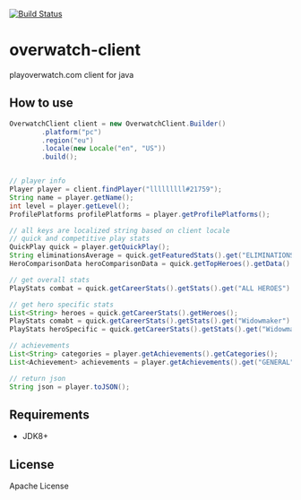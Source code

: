 [![Build Status](https://travis-ci.org/sunghyuk/overwatch-client.svg?branch=master)](https://travis-ci.org/sunghyuk/overwatch-client)

# overwatch-client 
playoverwatch.com client for java 

## How to use

```java
OverwatchClient client = new OverwatchClient.Builder()
        .platform("pc")
        .region("eu")
        .locale(new Locale("en", "US"))
        .build();


// player info
Player player = client.findPlayer("lllllllll#21759");
String name = player.getName();
int level = player.getLevel();
ProfilePlatforms profilePlatforms = player.getProfilePlatforms();

// all keys are localized string based on client locale
// quick and competitive play stats
QuickPlay quick = player.getQuickPlay();
String eliminationsAverage = quick.getFeaturedStats().get("ELIMINATIONS - AVERAGE");
HeroComparisonData heroComparisonData = quick.getTopHeroes().getData().get("WIN PERCENTAGE");

// get overall stats
PlayStats combat = quick.getCareerStats().getStats().get("ALL HEROES").get("COMBAT");

// get hero specific stats
List<String> heroes = quick.getCareerStats().getHeroes();
PlayStats comabt = quick.getCareerStats().getStats().get("Widowmaker").get("COMBAT");
PlayStats heroSpecific = quick.getCareerStats().getStats().get("Widowmaker").get("HERO SPECIFIC");

// achievements
List<String> categories = player.getAchievements().getCategories();
List<Achievement> achievements = player.getAchievements().get("GENERAL");

// return json
String json = player.toJSON();

```

## Requirements 
* JDK8+

## License
Apache License 
